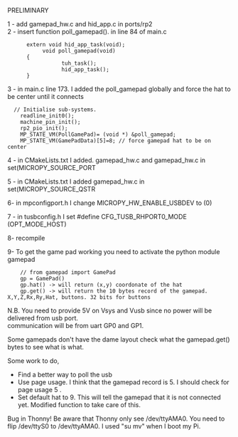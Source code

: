 PRELIMINARY 

1 - add gamepad_hw.c and hid_app.c in ports/rp2 <br>
2 - insert function poll_gamepad(). in line 84 of main.c<br>

          extern void hid_app_task(void);
               void poll_gamepad(void)
          {
                     tuh_task();
                     hid_app_task();
          }

3 - in main.c line 173. I added the poll_gamepad globally and force the hat to be center until it connects <br>


      // Initialise sub-systems.
        readline_init0();
        machine_pin_init();
        rp2_pio_init();
        MP_STATE_VM(PollGamePad)= (void *) &poll_gamepad;
        MP_STATE_VM(GamePadData)[5]=8; // force gamepad hat to be on center

4 - in CMakeLists.txt I added. gamepad_hw.c  and gamepad_hw.c in set(MICROPY_SOURCE_PORT

5 -  in CMakeLists.txt I added gamepad_hw.c   in set(MICROPY_SOURCE_QSTR

6-   in mpconfigport.h I change MICROPY_HW_ENABLE_USBDEV to (0)

7 - in tusbconfig.h I set #define CFG_TUSB_RHPORT0_MODE   (OPT_MODE_HOST)

8- recompile<br>

9- To get the game pad working you need to activate the python module gamepad

        // from gamepad import GamePad
        gp = GamePad()
        gp.hat() -> will return (x,y) coordonate of the hat
        gp.get() -> will return the 10 bytes record of the gamepad. X,Y,Z,Rx,Ry,Hat, buttons. 32 bits for buttons
        
N.B. You need to provide 5V on Vsys and Vusb since no power will be delivered from usb port.<br>
communication will be from uart GP0 and GP1.

Some gamepads don't have the dame layout check what the gamepad.get() bytes to see what is what.

Some work to do,<br>

- Find a better way to poll the usb<br>
- Use page usage. I think that the gamepad record is 5. I should check for page usage 5 .<br>
- Set default hat to 9. This will tell the gamepad that it is not connected yet. Modified function to take care of this.

Bug in Thonny!  Be aware that Thonny only see /dev/ttyAMA0. You need to flip /dev/ttyS0 to /dev/ttyAMA0.  I used "su mv" when I boot my Pi.
